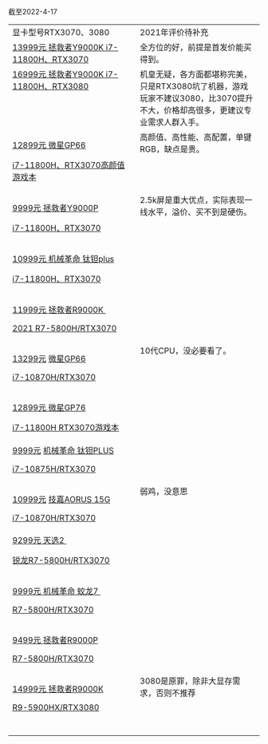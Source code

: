 截至2022-4-17

<table>
<tr><td>显卡型号RTX3070、3080</td><td>2021年评价待补充</td></tr>
<tr><td valign="top" colspan="1" rowspan="1"><a target="_blank" href="http://mp.weixin.qq.com/s?__biz=MzA5MzcxNjQwNw==&amp;mid=2649885791&amp;idx=1&amp;sn=6dfd1fd43b614cd971c82d65c6208466&amp;chksm=885f0687bf288f912e6d06a7deda047cefae68940ff3449778ffe1e4472f50112be25d781d10&amp;scene=21#wechat_redirect" data-itemshowtype="0" tab="innerlink" data-linktype="2" wah-hotarea="click" hasload="1">13999元 拯救者Y9000K i7-11800H、RTX3070</a><br></td><td valign="top" colspan="1" rowspan="1" style="word-break: break-all;">全方位的好，前提是首发价能买得到。<br></td></tr><tr><td valign="top" colspan="1" rowspan="1"><a target="_blank" href="http://mp.weixin.qq.com/s?__biz=MzA5MzcxNjQwNw==&amp;mid=2649884916&amp;idx=1&amp;sn=40c27c36c803460c9b44f9c85c892a05&amp;chksm=885f022cbf288b3aae0620bf2283d3a555c7b8daa64974e37afc1d5a14e1b6f27bd2dabca8c6&amp;scene=21#wechat_redirect" data-itemshowtype="0" tab="innerlink" data-linktype="2" wah-hotarea="click" hasload="1">16999元 拯救者Y9000K i7-11800H、RTX3080</a><br></td><td valign="top" colspan="1" rowspan="1" style="word-break: break-all;">机皇无疑，各方面都堪称完美，只是RTX3080坑了机器，游戏玩家不建议3080，比3070提升不大，价格却高很多，更建议专业需求人群入手。<br></td></tr><tr><td valign="top" colspan="1" rowspan="1" style="word-break: break-all;"><p><a target="_blank" href="http://mp.weixin.qq.com/s?__biz=MzA5MzcxNjQwNw==&amp;mid=2649884018&amp;idx=1&amp;sn=a13bbb4d9e05f9dbcade3bc7f641d75b&amp;chksm=885f0faabf2886bccfc2e13e0d49045451e9e7e7428e87b9664c1b36e04080d7b80a5a65e926&amp;scene=21#wechat_redirect" data-itemshowtype="0" tab="innerlink" data-linktype="2" wah-hotarea="click" hasload="1">12899元 微星GP66</a></p><p><a target="_blank" href="http://mp.weixin.qq.com/s?__biz=MzA5MzcxNjQwNw==&amp;mid=2649884018&amp;idx=1&amp;sn=a13bbb4d9e05f9dbcade3bc7f641d75b&amp;chksm=885f0faabf2886bccfc2e13e0d49045451e9e7e7428e87b9664c1b36e04080d7b80a5a65e926&amp;scene=21#wechat_redirect" data-itemshowtype="0" tab="innerlink" data-linktype="2" wah-hotarea="click" hasload="1"> i7-11800H、RTX3070高颜值游戏本</a></p></td><td valign="top" colspan="1" rowspan="1" style="word-break: break-all;">高颜值、高性能、高配置，单键RGB，缺点是贵。<br></td></tr><tr><td width="268" valign="top" style="word-break: break-all;"><p><a target="_blank" href="http://mp.weixin.qq.com/s?__biz=MzA5MzcxNjQwNw==&amp;mid=2649882851&amp;idx=1&amp;sn=eb0f735e447b01cf1b41b33e02c149e8&amp;chksm=885f0a3bbf28832d38bf142b57d3b3ff8dc7441f42b4ec89409eb939912937dbbc72e2864358&amp;scene=21#wechat_redirect" data-itemshowtype="0" tab="innerlink" data-linktype="2" style="white-space: normal;" wah-hotarea="click" hasload="1">9999元 拯救者Y9000P</a></p><p><a target="_blank" href="http://mp.weixin.qq.com/s?__biz=MzA5MzcxNjQwNw==&amp;mid=2649882851&amp;idx=1&amp;sn=eb0f735e447b01cf1b41b33e02c149e8&amp;chksm=885f0a3bbf28832d38bf142b57d3b3ff8dc7441f42b4ec89409eb939912937dbbc72e2864358&amp;scene=21#wechat_redirect" data-itemshowtype="0" tab="innerlink" data-linktype="2" style="white-space: normal;" wah-hotarea="click" hasload="1"> i7-11800H、RTX3070</a></p></td><td width="268" valign="top" style="word-break: break-all;">2.5k屏是重大优点，实际表现一线水平，溢价、买不到是硬伤。</td></tr><tr><td width="268" valign="top" style="word-break: break-all;"><p><a target="_blank" href="http://mp.weixin.qq.com/s?__biz=MzA5MzcxNjQwNw==&amp;mid=2649882026&amp;idx=1&amp;sn=648794ad3c14db2a9ba6b1064b0a7a5b&amp;chksm=885cf772bf2b7e643c455eca5e5fe3ab20727223aad942a5b4fec579b7b558230eefba53fbb5&amp;scene=21#wechat_redirect" data-itemshowtype="0" tab="innerlink" data-linktype="2" style="white-space: normal;" wah-hotarea="click" hasload="1">10999元 机械革命 钛钽plus</a></p><p><a target="_blank" href="http://mp.weixin.qq.com/s?__biz=MzA5MzcxNjQwNw==&amp;mid=2649882026&amp;idx=1&amp;sn=648794ad3c14db2a9ba6b1064b0a7a5b&amp;chksm=885cf772bf2b7e643c455eca5e5fe3ab20727223aad942a5b4fec579b7b558230eefba53fbb5&amp;scene=21#wechat_redirect" data-itemshowtype="0" tab="innerlink" data-linktype="2" style="white-space: normal;" wah-hotarea="click" hasload="1"> i7-11800H、RTX3070</a></p></td><td width="268" valign="top" style="word-break: break-all;"><br></td></tr><tr><td width="268" valign="top" style="word-break: break-all;"><p style="white-space: normal;"><a target="_blank" href="http://mp.weixin.qq.com/s?__biz=MzA5MzcxNjQwNw==&amp;mid=2649880783&amp;idx=1&amp;sn=749aaed66c38e87e85a43750ef488f69&amp;chksm=885cf217bf2b7b01a89fcfcf7bd4fc0d6d159fbd43ad531d9b8a58c5ed752428beea8b0ac000&amp;scene=21#wechat_redirect" data-itemshowtype="0" tab="innerlink" data-linktype="2" wah-hotarea="click" hasload="1">11999元&nbsp;</a><a target="_blank" href="http://mp.weixin.qq.com/s?__biz=MzA5MzcxNjQwNw==&amp;mid=2649880783&amp;idx=1&amp;sn=749aaed66c38e87e85a43750ef488f69&amp;chksm=885cf217bf2b7b01a89fcfcf7bd4fc0d6d159fbd43ad531d9b8a58c5ed752428beea8b0ac000&amp;scene=21#wechat_redirect" data-itemshowtype="0" tab="innerlink" data-linktype="2" wah-hotarea="click" hasload="1">拯救者R9000K&nbsp;</a></p><p style="white-space: normal;"><a target="_blank" href="http://mp.weixin.qq.com/s?__biz=MzA5MzcxNjQwNw==&amp;mid=2649880783&amp;idx=1&amp;sn=749aaed66c38e87e85a43750ef488f69&amp;chksm=885cf217bf2b7b01a89fcfcf7bd4fc0d6d159fbd43ad531d9b8a58c5ed752428beea8b0ac000&amp;scene=21#wechat_redirect" data-itemshowtype="0" tab="innerlink" data-linktype="2" wah-hotarea="click" hasload="1">2021 R7-5800H/RTX3070</a></p></td><td width="268" valign="top" style="word-break: break-all;"><br></td></tr><tr><td width="268" valign="top" style="word-break: break-all;"><p style="white-space: normal;"><a target="_blank" href="http://mp.weixin.qq.com/s?__biz=MzA5MzcxNjQwNw==&amp;mid=2649878763&amp;idx=1&amp;sn=1e40aa097651101d62d1fc00620e85e7&amp;chksm=885cfa33bf2b732514a246380d706325d4cbb2e0b51029ce6c35cac826c9d79f03bcf4ff6bb3&amp;scene=21#wechat_redirect" data-itemshowtype="0" tab="innerlink" data-linktype="2" wah-hotarea="click" hasload="1">13299元</a>&nbsp;<a target="_blank" href="http://mp.weixin.qq.com/s?__biz=MzA5MzcxNjQwNw==&amp;mid=2649878763&amp;idx=1&amp;sn=1e40aa097651101d62d1fc00620e85e7&amp;chksm=885cfa33bf2b732514a246380d706325d4cbb2e0b51029ce6c35cac826c9d79f03bcf4ff6bb3&amp;scene=21#wechat_redirect" data-itemshowtype="0" tab="innerlink" data-linktype="2" wah-hotarea="click" hasload="1">微星GP66</a></p><p style="white-space: normal;"><a target="_blank" href="http://mp.weixin.qq.com/s?__biz=MzA5MzcxNjQwNw==&amp;mid=2649878763&amp;idx=1&amp;sn=1e40aa097651101d62d1fc00620e85e7&amp;chksm=885cfa33bf2b732514a246380d706325d4cbb2e0b51029ce6c35cac826c9d79f03bcf4ff6bb3&amp;scene=21#wechat_redirect" data-itemshowtype="0" tab="innerlink" data-linktype="2" wah-hotarea="click" hasload="1">i7-10870H/RTX3070</a></p></td><td width="268" valign="top" style="word-break: break-all;">10代CPU，没必要看了。<br></td></tr><tr><td width="268" valign="top" style="word-break: break-all;"><p><a target="_blank" href="http://mp.weixin.qq.com/s?__biz=MzA5MzcxNjQwNw==&amp;mid=2649881882&amp;idx=1&amp;sn=ac3f5faa9b80bdb812365c10233f9325&amp;chksm=885cf7c2bf2b7ed4b8927572afb3b4b794bb4f4f79e648579487f6793d8ef88bb9d4ad0516bc&amp;scene=21#wechat_redirect" data-itemshowtype="0" tab="innerlink" data-linktype="2" style="white-space: normal;" wah-hotarea="click" hasload="1">12899元 微星GP76</a></p><p><a target="_blank" href="http://mp.weixin.qq.com/s?__biz=MzA5MzcxNjQwNw==&amp;mid=2649881882&amp;idx=1&amp;sn=ac3f5faa9b80bdb812365c10233f9325&amp;chksm=885cf7c2bf2b7ed4b8927572afb3b4b794bb4f4f79e648579487f6793d8ef88bb9d4ad0516bc&amp;scene=21#wechat_redirect" data-itemshowtype="0" tab="innerlink" data-linktype="2" style="white-space: normal;" wah-hotarea="click" hasload="1"> i7-11800H RTX3070游戏本</a></p></td><td width="268" valign="top" style="word-break: break-all;"><br></td></tr><tr><td width="268" valign="top" style="word-break: break-all;"><a target="_blank" href="http://mp.weixin.qq.com/s?__biz=MzA5MzcxNjQwNw==&amp;mid=2649878722&amp;idx=1&amp;sn=9e93e8202788164f981039443beeef24&amp;chksm=885cfa1abf2b730ce6ab74d00c70fdad3cb6a9ec90fce7c85d2c9be68cf3c2ecb3a7424d4235&amp;scene=21#wechat_redirect" data-itemshowtype="0" tab="innerlink" data-linktype="2" wah-hotarea="click" hasload="1">9999元</a>&nbsp;<a target="_blank" href="http://mp.weixin.qq.com/s?__biz=MzA5MzcxNjQwNw==&amp;mid=2649878722&amp;idx=1&amp;sn=9e93e8202788164f981039443beeef24&amp;chksm=885cfa1abf2b730ce6ab74d00c70fdad3cb6a9ec90fce7c85d2c9be68cf3c2ecb3a7424d4235&amp;scene=21#wechat_redirect" data-itemshowtype="0" tab="innerlink" data-linktype="2" wah-hotarea="click" hasload="1">机械革命 钛钽PLUS</a><p style="white-space: normal;"><a target="_blank" href="http://mp.weixin.qq.com/s?__biz=MzA5MzcxNjQwNw==&amp;mid=2649878722&amp;idx=1&amp;sn=9e93e8202788164f981039443beeef24&amp;chksm=885cfa1abf2b730ce6ab74d00c70fdad3cb6a9ec90fce7c85d2c9be68cf3c2ecb3a7424d4235&amp;scene=21#wechat_redirect" data-itemshowtype="0" tab="innerlink" data-linktype="2" wah-hotarea="click" hasload="1">i7-10875H/RTX3070</a></p></td><td width="268" valign="top" style="word-break: break-all;"><br></td></tr><tr><td width="268" valign="top" style="word-break: break-all;"><p style="white-space: normal;"><a target="_blank" href="http://mp.weixin.qq.com/s?__biz=MzA5MzcxNjQwNw==&amp;mid=2649878662&amp;idx=1&amp;sn=c446fb39ac325673ff21933a448daa61&amp;chksm=885cfa5ebf2b73482c9275a66819d87644615133cd28c4161121a0e0e706eaa10e3164a7dbcd&amp;scene=21#wechat_redirect" data-itemshowtype="0" tab="innerlink" data-linktype="2" wah-hotarea="click" hasload="1">10999元</a>&nbsp;<a target="_blank" href="http://mp.weixin.qq.com/s?__biz=MzA5MzcxNjQwNw==&amp;mid=2649878662&amp;idx=1&amp;sn=c446fb39ac325673ff21933a448daa61&amp;chksm=885cfa5ebf2b73482c9275a66819d87644615133cd28c4161121a0e0e706eaa10e3164a7dbcd&amp;scene=21#wechat_redirect" data-itemshowtype="0" tab="innerlink" data-linktype="2" wah-hotarea="click" hasload="1">技嘉AORUS 15G</a></p><p style="white-space: normal;"><a target="_blank" href="http://mp.weixin.qq.com/s?__biz=MzA5MzcxNjQwNw==&amp;mid=2649878662&amp;idx=1&amp;sn=c446fb39ac325673ff21933a448daa61&amp;chksm=885cfa5ebf2b73482c9275a66819d87644615133cd28c4161121a0e0e706eaa10e3164a7dbcd&amp;scene=21#wechat_redirect" data-itemshowtype="0" tab="innerlink" data-linktype="2" wah-hotarea="click" hasload="1">i7-10870H/RTX3070</a></p></td><td width="268" valign="top" style="word-break: break-all;">弱鸡，没意思<br></td></tr><tr><td valign="top" colspan="1" rowspan="1" style="word-break: break-all;"><a target="_blank" href="http://mp.weixin.qq.com/s?__biz=MzA5MzcxNjQwNw==&amp;mid=2649878917&amp;idx=1&amp;sn=85227cbc54f9cd469db6d4b20ea93a69&amp;chksm=885cfb5dbf2b724be41308646dbcd037dc95f7ecfbaf8b211ab7cc7cf02e5a70d2c5fb12a79a&amp;scene=21#wechat_redirect" data-itemshowtype="0" tab="innerlink" data-linktype="2" wah-hotarea="click" hasload="1">9299元 天选2&nbsp;</a><p style="white-space: normal;"><a target="_blank" href="http://mp.weixin.qq.com/s?__biz=MzA5MzcxNjQwNw==&amp;mid=2649878917&amp;idx=1&amp;sn=85227cbc54f9cd469db6d4b20ea93a69&amp;chksm=885cfb5dbf2b724be41308646dbcd037dc95f7ecfbaf8b211ab7cc7cf02e5a70d2c5fb12a79a&amp;scene=21#wechat_redirect" data-itemshowtype="0" tab="innerlink" data-linktype="2" wah-hotarea="click" hasload="1">锐龙R7-5800H/RTX3070</a></p></td><td valign="top" colspan="1" rowspan="1" style="word-break: break-all;"><br></td></tr><tr><td valign="top" colspan="1" rowspan="1" style="word-break: break-all;"><p style="white-space: normal;"><a target="_blank" href="http://mp.weixin.qq.com/s?__biz=MzA5MzcxNjQwNw==&amp;mid=2649880475&amp;idx=1&amp;sn=eb65ab4cf76532ca34587fd4b43564be&amp;chksm=885cfd43bf2b74558e6d8e5998ea0e158e25bb937c86fcf3ff02a9516373cc49e4206713679a&amp;scene=21#wechat_redirect" data-itemshowtype="0" tab="innerlink" data-linktype="2" wah-hotarea="click" hasload="1">9999元&nbsp;</a><a target="_blank" href="http://mp.weixin.qq.com/s?__biz=MzA5MzcxNjQwNw==&amp;mid=2649880475&amp;idx=1&amp;sn=eb65ab4cf76532ca34587fd4b43564be&amp;chksm=885cfd43bf2b74558e6d8e5998ea0e158e25bb937c86fcf3ff02a9516373cc49e4206713679a&amp;scene=21#wechat_redirect" data-itemshowtype="0" tab="innerlink" data-linktype="2" wah-hotarea="click" hasload="1">机械革命 蛟龙7&nbsp;</a></p><p style="white-space: normal;"><a target="_blank" href="http://mp.weixin.qq.com/s?__biz=MzA5MzcxNjQwNw==&amp;mid=2649880475&amp;idx=1&amp;sn=eb65ab4cf76532ca34587fd4b43564be&amp;chksm=885cfd43bf2b74558e6d8e5998ea0e158e25bb937c86fcf3ff02a9516373cc49e4206713679a&amp;scene=21#wechat_redirect" data-itemshowtype="0" tab="innerlink" data-linktype="2" wah-hotarea="click" hasload="1">R7-5800H/RTX3070</a></p></td><td valign="top" colspan="1" rowspan="1" style="word-break: break-all;"><br></td></tr><tr><td valign="top" colspan="1" rowspan="1" style="word-break: break-all;"><p style="white-space: normal;"><a target="_blank" href="http://mp.weixin.qq.com/s?__biz=MzA5MzcxNjQwNw==&amp;mid=2649880715&amp;idx=1&amp;sn=e6bd385d92483a5a9c2b8b74b39f413e&amp;chksm=885cf253bf2b7b4538adcd13420820f55cb7fa2ae87f297900c148936e4b78c200ef76ba284b&amp;scene=21#wechat_redirect" data-itemshowtype="0" tab="innerlink" data-linktype="2" wah-hotarea="click" hasload="1">9499元&nbsp;</a><a target="_blank" href="http://mp.weixin.qq.com/s?__biz=MzA5MzcxNjQwNw==&amp;mid=2649880715&amp;idx=1&amp;sn=e6bd385d92483a5a9c2b8b74b39f413e&amp;chksm=885cf253bf2b7b4538adcd13420820f55cb7fa2ae87f297900c148936e4b78c200ef76ba284b&amp;scene=21#wechat_redirect" data-itemshowtype="0" tab="innerlink" data-linktype="2" wah-hotarea="click" hasload="1">拯救者R9000P</a></p><p style="white-space: normal;"><a target="_blank" href="http://mp.weixin.qq.com/s?__biz=MzA5MzcxNjQwNw==&amp;mid=2649880715&amp;idx=1&amp;sn=e6bd385d92483a5a9c2b8b74b39f413e&amp;chksm=885cf253bf2b7b4538adcd13420820f55cb7fa2ae87f297900c148936e4b78c200ef76ba284b&amp;scene=21#wechat_redirect" data-itemshowtype="0" tab="innerlink" data-linktype="2" wah-hotarea="click" hasload="1">R7-5800H/RTX3070</a></p></td><td valign="top" colspan="1" rowspan="1" style="word-break: break-all;"><br></td></tr><tr><td valign="top" colspan="1" rowspan="1" style="word-break: break-all;"><p><a target="_blank" href="http://mp.weixin.qq.com/s?__biz=MzA5MzcxNjQwNw==&amp;mid=2649880999&amp;idx=1&amp;sn=96a0bf5d35e964f7ff2ad1950e1471b5&amp;chksm=885cf37fbf2b7a69740b427b43544fcd37651b99cd5db34c23c7cf0df18323e77ab6b4aaa411&amp;scene=21#wechat_redirect" data-itemshowtype="0" tab="innerlink" data-linktype="2" style="white-space: normal;" wah-hotarea="click" hasload="1">14999元 拯救者R9000K</a></p><p><a target="_blank" href="http://mp.weixin.qq.com/s?__biz=MzA5MzcxNjQwNw==&amp;mid=2649880999&amp;idx=1&amp;sn=96a0bf5d35e964f7ff2ad1950e1471b5&amp;chksm=885cf37fbf2b7a69740b427b43544fcd37651b99cd5db34c23c7cf0df18323e77ab6b4aaa411&amp;scene=21#wechat_redirect" data-itemshowtype="0" tab="innerlink" data-linktype="2" style="white-space: normal;" wah-hotarea="click" hasload="1"> R9-5900HX/RTX3080</a></p></td><td valign="top" colspan="1" rowspan="1" style="word-break: break-all;">3080是原罪，除非大显存需求，否则不推荐<br></td></tr><tr><td valign="top" colspan="1" rowspan="1" style="word-break: break-all;"><br></td><td valign="top" colspan="1" rowspan="1" style="word-break: break-all;"><br></td></tr></table>
